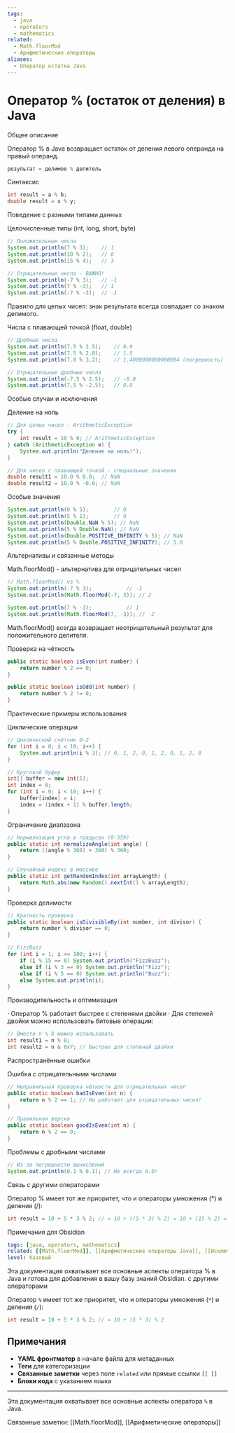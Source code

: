 ```yaml
---
tags:
  - java
  - operators
  - mathematics
related:
  - Math.floorMod
  - Арифметические операторы
aliases:
  - Оператор остатка Java
---
```

# Оператор % (остаток от деления) в Java

Общее описание

Оператор % в Java возвращает остаток от деления левого операнда на правый операнд.

```java
результат = делимое % делитель
```

Синтаксис

```java
int result = a % b;
double result = x % y;
```

Поведение с разными типами данных

Целочисленные типы (int, long, short, byte)

```java
// Положительные числа
System.out.println(7 % 3);    // 1
System.out.println(10 % 2);   // 0
System.out.println(15 % 4);   // 3

// Отрицательные числа - ВАЖНО!
System.out.println(-7 % 3);   // -1
System.out.println(7 % -3);   // 1
System.out.println(-7 % -3);  // -1
```

Правило для целых чисел: знак результата всегда совпадает со знаком делимого.

Числа с плавающей точкой (float, double)

```java
// Дробные числа
System.out.println(7.5 % 2.5);    // 0.0
System.out.println(7.5 % 2.0);    // 1.5
System.out.println(7.8 % 3.2);    // 1.4000000000000004 (погрешность)

// Отрицательные дробные числа
System.out.println(-7.5 % 2.5);   // -0.0
System.out.println(7.5 % -2.5);   // 0.0
```

Особые случаи и исключения

Деление на ноль

```java
// Для целых чисел - ArithmeticException
try {
    int result = 10 % 0; // ArithmeticException
} catch (ArithmeticException e) {
    System.out.println("Деление на ноль!");
}

// Для чисел с плавающей точкой - специальные значения
double result1 = 10.0 % 0.0;  // NaN
double result2 = 10.0 % -0.0; // NaN
```

Особые значения

```java
System.out.println(0 % 5);        // 0
System.out.println(5 % 1);        // 0
System.out.println(Double.NaN % 5); // NaN
System.out.println(5 % Double.NaN); // NaN
System.out.println(Double.POSITIVE_INFINITY % 5); // NaN
System.out.println(5 % Double.POSITIVE_INFINITY); // 5.0
```

Альтернативы и связанные методы

Math.floorMod() - альтернатива для отрицательных чисел

```java
// Math.floorMod() vs %
System.out.println(-7 % 3);           // -1
System.out.println(Math.floorMod(-7, 3)); // 2

System.out.println(7 % -3);           // 1  
System.out.println(Math.floorMod(7, -3)); // -2
```

Math.floorMod() всегда возвращает неотрицательный результат для положительного делителя.

Проверка на чётность

```java
public static boolean isEven(int number) {
    return number % 2 == 0;
}

public static boolean isOdd(int number) {
    return number % 2 != 0;
}
```

Практические примеры использования

Циклические операции

```java
// Циклический счётчик 0-2
for (int i = 0; i < 10; i++) {
    System.out.println(i % 3); // 0, 1, 2, 0, 1, 2, 0, 1, 2, 0
}

// Круговой буфер
int[] buffer = new int[5];
int index = 0;
for (int i = 0; i < 10; i++) {
    buffer[index] = i;
    index = (index + 1) % buffer.length;
}
```

Ограничение диапазона

```java
// Нормализация угла в градусах (0-359)
public static int normalizeAngle(int angle) {
    return ((angle % 360) + 360) % 360;
}

// Случайный индекс в массиве
public static int getRandomIndex(int arrayLength) {
    return Math.abs(new Random().nextInt() % arrayLength);
}
```

Проверка делимости

```java
// Кратность проверка
public static boolean isDivisibleBy(int number, int divisor) {
    return number % divisor == 0;
}

// FizzBuzz
for (int i = 1; i <= 100; i++) {
    if (i % 15 == 0) System.out.println("FizzBuzz");
    else if (i % 3 == 0) System.out.println("Fizz");
    else if (i % 5 == 0) System.out.println("Buzz");
    else System.out.println(i);
}
```

Производительность и оптимизация

· Оператор % работает быстрее с степенями двойки
· Для степеней двойки можно использовать битовые операции:

```java
// Вместо n % 8 можно использовать
int result1 = n % 8;
int result2 = n & 0x7; // Быстрее для степеней двойки
```

Распространённые ошибки

Ошибка с отрицательными числами

```java
// Неправильная проверка чётности для отрицательных чисел
public static boolean badIsEven(int n) {
    return n % 2 == 1; // Не работает для отрицательных чисел!
}

// Правильная версия
public static boolean goodIsEven(int n) {
    return n % 2 == 0;
}
```

Проблемы с дробными числами

```java
// Из-за погрешности вычислений
System.out.println(0.1 % 0.1); // Не всегда 0.0!
```

Связь с другими операторами

Оператор % имеет тот же приоритет, что и операторы умножения (*) и деления (/):

```java
int result = 10 + 5 * 3 % 2; // = 10 + ((5 * 3) % 2) = 10 + (15 % 2) = 10 + 1 = 11
```

Примечания для Obsidian

```yaml
tags: [java, operators, mathematics]
related: [[Math.floorMod]], [[Арифметические операторы Java]], [[Исключения в Java]]
level: базовый
```

Эта документация охватывает все основные аспекты оператора % в Java и готова для добавления в вашу базу знаний Obsidian. с другими операторами

Оператор `%` имеет тот же приоритет, что и операторы умножения (`*`) и деления (`/`):

```java
int result = 10 + 5 * 3 % 2; // = 10 + (5 * 3) % 2
```

## Примечания
- **YAML фронтматер** в начале файла для метаданных
- **Теги** для категоризации
- **Связанные заметки** через поле `related` или прямые ссылки `[[ ]]`
- **Блоки кода** с указанием языка

---

Эта документация охватывает все основные аспекты оператора `%` в Java.

Связанные заметки: [[Math.floorMod]], [[Арифметические операторы]]
